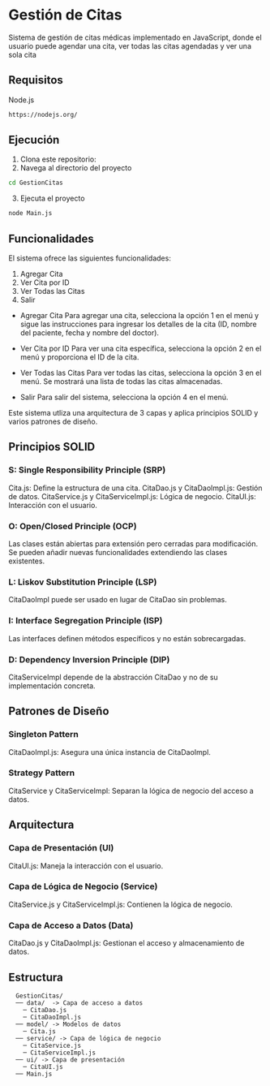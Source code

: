 # Gestión de Citas

Sistema de gestión de citas médicas implementado en JavaScript, donde el usuario puede agendar una cita, ver todas las citas agendadas y ver una sola cita 

## Requisitos
Node.js
  ```bash
  https://nodejs.org/
  ```
## Ejecución
1. Clona este repositorio:
2. Navega al directorio del proyecto
  ```bash
  cd GestionCitas
  ```
3. Ejecuta el proyecto
  ```bash
  node Main.js
  ```

## Funcionalidades

El sistema ofrece las siguientes funcionalidades:
1. Agregar Cita
2. Ver Cita por ID
3. Ver Todas las Citas
4. Salir
   
- Agregar Cita
  Para agregar una cita, selecciona la opción 1 en el menú y sigue las instrucciones para ingresar los detalles de la cita (ID, nombre del paciente, fecha y nombre del doctor).

- Ver Cita por ID
  Para ver una cita específica, selecciona la opción 2 en el menú y proporciona el ID de la cita.

- Ver Todas las Citas
  Para ver todas las citas, selecciona la opción 3 en el menú. Se mostrará una lista de todas las citas almacenadas.

- Salir
  Para salir del sistema, selecciona la opción 4 en el menú.



Este sistema utliza una arquitectura de 3 capas y aplica principios SOLID y varios patrones de diseño.

## Principios SOLID

### S: Single Responsibility Principle (SRP)
  Cita.js: Define la estructura de una cita.
  CitaDao.js y CitaDaoImpl.js: Gestión de datos.
  CitaService.js y CitaServiceImpl.js: Lógica de negocio.
  CitaUI.js: Interacción con el usuario.
### O: Open/Closed Principle (OCP)
  Las clases están abiertas para extensión pero cerradas para modificación. Se pueden añadir nuevas funcionalidades extendiendo las clases existentes.
### L: Liskov Substitution Principle (LSP)
  CitaDaoImpl puede ser usado en lugar de CitaDao sin problemas.
### I: Interface Segregation Principle (ISP)
  Las interfaces definen métodos específicos y no están sobrecargadas.
### D: Dependency Inversion Principle (DIP)
  CitaServiceImpl depende de la abstracción CitaDao y no de su implementación concreta.

## Patrones de Diseño

### Singleton Pattern
  CitaDaoImpl.js: Asegura una única instancia de CitaDaoImpl.
### Strategy Pattern
  CitaService y CitaServiceImpl: Separan la lógica de negocio del acceso a datos.

## Arquitectura

### Capa de Presentación (UI)
  CitaUI.js: Maneja la interacción con el usuario.
### Capa de Lógica de Negocio (Service)
  CitaService.js y CitaServiceImpl.js: Contienen la lógica de negocio.
### Capa de Acceso a Datos (Data)
  CitaDao.js y CitaDaoImpl.js: Gestionan el acceso y almacenamiento de datos.

## Estructura
```
  GestionCitas/
  ── data/  -> Capa de acceso a datos
    ─ CitaDao.js
    ─ CitaDaoImpl.js
  ── model/ -> Modelos de datos
    ─ Cita.js
  ── service/ -> Capa de lógica de negocio
    ─ CitaService.js
    ─ CitaServiceImpl.js
  ── ui/ -> Capa de presentación
    ─ CitaUI.js
  ── Main.js
```

